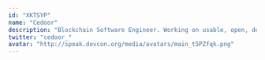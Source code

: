 ```yaml
---
id: "XKTSYP"
name: "Cedoor"
description: "Blockchain Software Engineer. Working on usable, open, decentralized technologies for a real user-centric web."
twitter: "cedoor_"
avatar: "http://speak.devcon.org/media/avatars/main_t5PZfqk.png"
---
```

